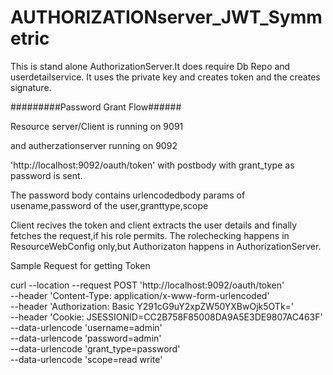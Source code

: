# AUTHORIZATIONserver_JWT_Symmetric

This is stand alone AuthorizationServer.It does require Db Repo and userdetailservice.
It uses the private key and creates token and the creates signature.


#########Password Grant Flow######


Resource server/Client is running on 9091

and autherzationserver running on 9092

'http://localhost:9092/oauth/token' with postbody with grant_type as password is sent.

The password body contains urlencodedbody params of usename,password of the user,granttype,scope

Client recives the token and client extracts the user details and finally fetches the request,if his role permits.
The rolechecking happens in ResourceWebConfig only,but Authorizaton happens in AuthorizationServer.



Sample Request for getting Token

curl --location --request POST 'http://localhost:9092/oauth/token' \
--header 'Content-Type: application/x-www-form-urlencoded' \
--header 'Authorization: Basic Y291cG9uY2xpZW50YXBwOjk5OTk=' \
--header 'Cookie: JSESSIONID=CC2B758F85008DA9A5E3DE9807AC463F' \
--data-urlencode 'username=admin' \
--data-urlencode 'password=admin' \
--data-urlencode 'grant_type=password' \
--data-urlencode 'scope=read write'

